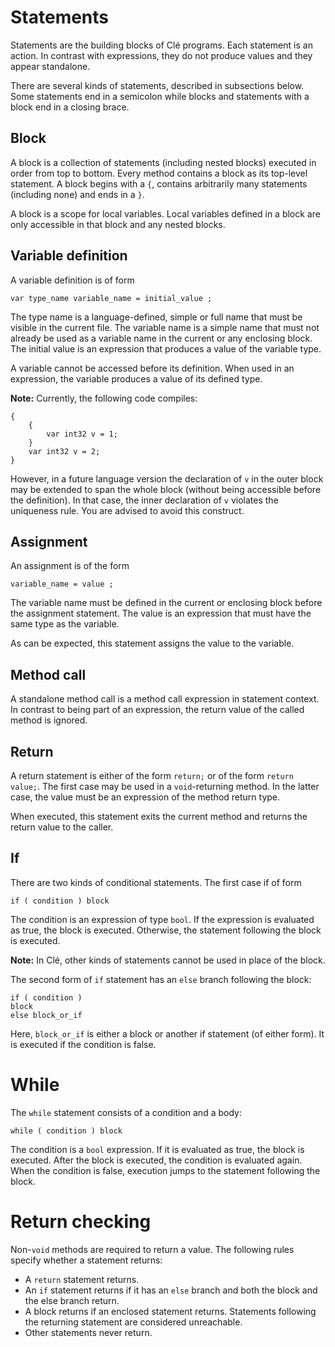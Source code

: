 # Statements

Statements are the building blocks of Clé programs.
Each statement is an action.
In contrast with expressions, they do not produce values and they appear standalone.

There are several kinds of statements, described in subsections below.
Some statements end in a semicolon while blocks and statements with a block end in a closing brace.


## Block
A block is a collection of statements (including nested blocks) executed in order from top to bottom.
Every method contains a block as its top-level statement.
A block begins with a `{`, contains arbitrarily many statements (including none) and ends in a `}`.

A block is a scope for local variables.
Local variables defined in a block are only accessible in that block and any nested blocks.


## Variable definition
A variable definition is of form
```
var type_name variable_name = initial_value ;
```

The type name is a language-defined, simple or full name that must be visible in the current file.
The variable name is a simple name that must not already be used as a variable name in the current or any enclosing block.
The initial value is an expression that produces a value of the variable type.

A variable cannot be accessed before its definition.
When used in an expression, the variable produces a value of its defined type.

**Note:** Currently, the following code compiles:
```
{
    {
        var int32 v = 1;
    }
    var int32 v = 2;
}
```
However, in a future language version the declaration of `v` in the outer block may be extended to span the whole block (without being accessible before the definition).
In that case, the inner declaration of `v` violates the uniqueness rule.
You are advised to avoid this construct.


## Assignment
An assignment is of the form
```
variable_name = value ;
```

The variable name must be defined in the current or enclosing block before the assignment statement.
The value is an expression that must have the same type as the variable.

As can be expected, this statement assigns the value to the variable.


## Method call
A standalone method call is a method call expression in statement context.
In contrast to being part of an expression, the return value of the called method is ignored.


## Return
A return statement is either of the form `return;` or of the form `return value;`.
The first case may be used in a `void`-returning method.
In the latter case, the value must be an expression of the method return type.

When executed, this statement exits the current method and returns the return value to the caller.


## If
There are two kinds of conditional statements.
The first case if of form
```
if ( condition ) block
```

The condition is an expression of type `bool`.
If the expression is evaluated as true, the block is executed.
Otherwise, the statement following the block is executed.

**Note:** In Clé, other kinds of statements cannot be used in place of the block.

The second form of `if` statement has an `else` branch following the block:
```
if ( condition )
block
else block_or_if
```

Here, `block_or_if` is either a block or another if statement (of either form).
It is executed if the condition is false.


# While
The `while` statement consists of a condition and a body:
```
while ( condition ) block
```

The condition is a `bool` expression.
If it is evaluated as true, the block is executed.
After the block is executed, the condition is evaluated again.
When the condition is false, execution jumps to the statement following the block.


# Return checking
Non-`void` methods are required to return a value.
The following rules specify whether a statement returns:
- A `return` statement returns.
- An `if` statement returns if it has an `else` branch and both the block and the else branch return.
- A block returns if an enclosed statement returns. Statements following the returning statement are considered unreachable.
- Other statements never return.
